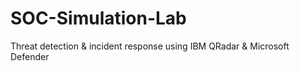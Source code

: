 # SOC-Simulation-Lab
Threat detection &amp; incident response using IBM QRadar &amp; Microsoft Defender
